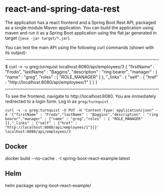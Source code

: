 # react-and-spring-data-rest

The application has a react frontend and a Spring Boot Rest API, packaged as a single module Maven application. You can build the application using maven and run it as a Spring Boot application using the flat jar generated in target (`java -jar target/*.jar`).

You can test the main API using the following curl commands (shown with its output):

---

\$ curl -v -u greg:turnquist localhost:8080/api/employees/3
{
"firstName" : "Frodo",
"lastName" : "Baggins",
"description" : "ring bearer",
"manager" : {
"name" : "greg",
"roles" : [ "ROLE_MANAGER" ]
},
"\_links" : {
"self" : {
"href" : "http://localhost:8080/api/employees/1"
}
}
}

---

To see the frontend, navigate to http://localhost:8080. You are immediately redirected to a login form. Log in as `greg/turnquist`

```
curl -v -u greg:turnquist -X PUT -H "Content-Type: application/json" -d '{"firstName" : "Frodo","lastName" : "Baggins","description" : "ring bearer","manager" : {"name" : "greg","roles" : [ "ROLE_MANAGER" ]},"_links" : {"self" : {"href" : "http://localhost:8080/api/employees/1"}}}' localhost:8080/api/employees/3
```
## Docker
docker build --no-cache . -t spring-boot-react-example:latest
## Helm
helm package spring-boot-react-example/
